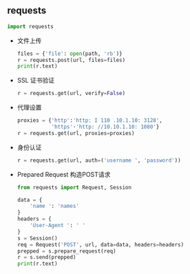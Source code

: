 ## requests

```python
import requests
```



- 文件上传

  ```python
  files = {'file': open(path, 'rb')}
  r = requests.post(url, files=files)
  print(r.text)
  ```

- SSL 证书验证

  ```python
  r = requests.get(url, verify=False)
  ```

- 代理设置

  ```python
  proxies = {'http':'http: I 110 .10.1.10: 3128',
             'https'·'http: //10.10.1.10: 1080'}
  r = requests.get(url, proxies=proxies)
  ```

- 身份认证

  ```python
  r = requests.get(url, auth=('username ', 'password'))
  ```

- Prepared Request 构造POST请求

  ```python
  from requests import Request, Session
  
  data = {
      'name ': 'names'
  }
  headers = {
      'User-Agent ': ' '
  }
  s = Session()
  req = Request('POST', url, data=data, headers=headers)
  prepped = s.prepare_request(req)
  r = s.send(prepped)
  print(r.text)
  ```

  

